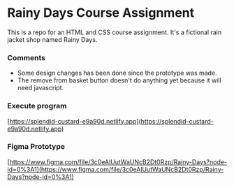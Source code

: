 # Rainy Days Course Assignment

This is a repo for an HTML and CSS course assignment. It's a fictional rain jacket shop named Rainy Days.

### Comments

- Some design changes has been done since the prototype was made.
- The remove from basket button doesn't do anything yet because it will need javascript.

### Execute program

[https://splendid-custard-e9a90d.netlify.app](https://splendid-custard-e9a90d.netlify.app)

### Figma Prototype

[https://www.figma.com/file/3c0eAlUutWaUNcB2Dt0Rzp/Rainy-Days?node-id=0%3A1](https://www.figma.com/file/3c0eAlUutWaUNcB2Dt0Rzp/Rainy-Days?node-id=0%3A1)
